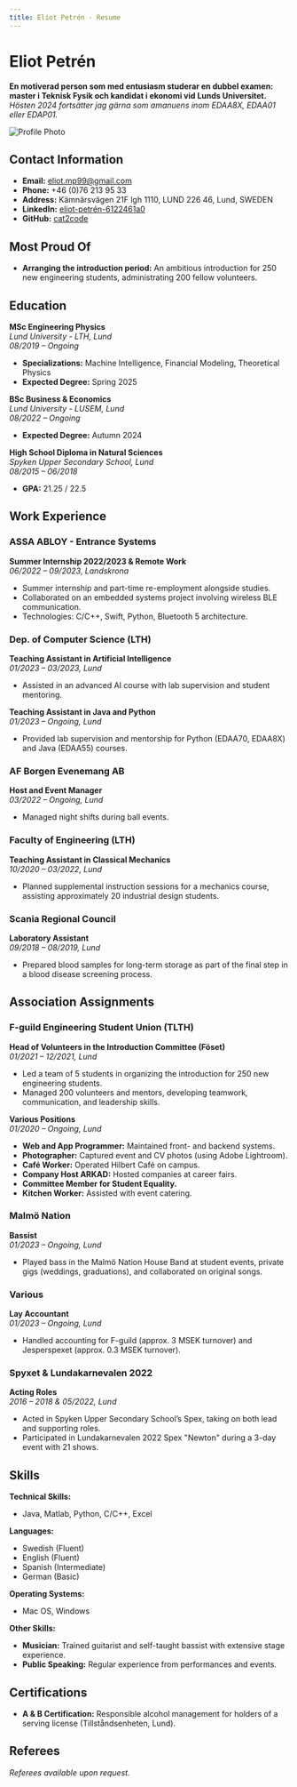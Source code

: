 ```yaml
---
title: Eliot Petrén - Resume
---
```


# Eliot Petrén

**En motiverad person som med entusiasm studerar en dubbel examen: master i Teknisk Fysik och kandidat i ekonomi vid Lunds Universitet.**  
_Hösten 2024 fortsätter jag gärna som amanuens inom EDAA8X, EDAA01 eller EDAP01._

![Profile Photo](cv_Eliot_overleaf.png)

## Contact Information
- **Email:** [eliot.mp99@gmail.com](mailto:eliot.mp99@gmail.com)
- **Phone:** +46 (0)76 213 95 33
- **Address:** Kämnärsvägen 21F lgh 1110, LUND 226 46, Lund, SWEDEN
- **LinkedIn:** [eliot-petrén-6122461a0](https://linkedin.com/in/eliot-petr%C3%A9n-6122461a0)
- **GitHub:** [cat2code](https://github.com/cat2code)

## Most Proud Of
- **Arranging the introduction period:** An ambitious introduction for 250 new engineering students, administrating 200 fellow volunteers.

## Education

**MSc Engineering Physics**  
*Lund University - LTH, Lund*  
_08/2019 – Ongoing_  
- **Specializations:** Machine Intelligence, Financial Modeling, Theoretical Physics  
- **Expected Degree:** Spring 2025

**BSc Business & Economics**  
*Lund University - LUSEM, Lund*  
_08/2022 – Ongoing_  
- **Expected Degree:** Autumn 2024

**High School Diploma in Natural Sciences**  
*Spyken Upper Secondary School, Lund*  
_08/2015 – 06/2018_  
- **GPA:** 21.25 / 22.5

## Work Experience

### ASSA ABLOY - Entrance Systems
**Summer Internship 2022/2023 & Remote Work**  
_06/2022 – 09/2023, Landskrona_  
- Summer internship and part-time re-employment alongside studies.
- Collaborated on an embedded systems project involving wireless BLE communication.
- Technologies: C/C++, Swift, Python, Bluetooth 5 architecture.

### Dep. of Computer Science (LTH)
**Teaching Assistant in Artificial Intelligence**  
_01/2023 – 03/2023, Lund_  
- Assisted in an advanced AI course with lab supervision and student mentoring.

**Teaching Assistant in Java and Python**  
_01/2023 – Ongoing, Lund_  
- Provided lab supervision and mentorship for Python (EDAA70, EDAA8X) and Java (EDAA55) courses.

### AF Borgen Evenemang AB
**Host and Event Manager**  
_03/2022 – Ongoing, Lund_  
- Managed night shifts during ball events.

### Faculty of Engineering (LTH)
**Teaching Assistant in Classical Mechanics**  
_10/2020 – 03/2022, Lund_  
- Planned supplemental instruction sessions for a mechanics course, assisting approximately 20 industrial design students.

### Scania Regional Council
**Laboratory Assistant**  
_09/2018 – 08/2019, Lund_  
- Prepared blood samples for long-term storage as part of the final step in a blood disease screening process.

## Association Assignments

### F-guild Engineering Student Union (TLTH)
**Head of Volunteers in the Introduction Committee (Föset)**  
_01/2021 – 12/2021, Lund_  
- Led a team of 5 students in organizing the introduction for 250 new engineering students.
- Managed 200 volunteers and mentors, developing teamwork, communication, and leadership skills.

**Various Positions**  
_01/2020 – Ongoing, Lund_  
- **Web and App Programmer:** Maintained front- and backend systems.  
- **Photographer:** Captured event and CV photos (using Adobe Lightroom).  
- **Café Worker:** Operated Hilbert Café on campus.  
- **Company Host ARKAD:** Hosted companies at career fairs.  
- **Committee Member for Student Equality.**  
- **Kitchen Worker:** Assisted with event catering.

### Malmö Nation
**Bassist**  
_01/2023 – Ongoing, Lund_  
- Played bass in the Malmö Nation House Band at student events, private gigs (weddings, graduations), and collaborated on original songs.

### Various
**Lay Accountant**  
_01/2023 – Ongoing, Lund_  
- Handled accounting for F-guild (approx. 3 MSEK turnover) and Jesperspexet (approx. 0.3 MSEK turnover).

### Spyxet & Lundakarnevalen 2022
**Acting Roles**  
_2016 – 2018 & 05/2022, Lund_  
- Acted in Spyken Upper Secondary School’s Spex, taking on both lead and supporting roles.
- Participated in Lundakarnevalen 2022 Spex "Newton" during a 3-day event with 21 shows.

## Skills

**Technical Skills:**  
- Java, Matlab, Python, C/C++, Excel

**Languages:**  
- Swedish (Fluent)  
- English (Fluent)  
- Spanish (Intermediate)  
- German (Basic)

**Operating Systems:**  
- Mac OS, Windows

**Other Skills:**  
- **Musician:** Trained guitarist and self-taught bassist with extensive stage experience.
- **Public Speaking:** Regular experience from performances and events.

## Certifications
- **A & B Certification:** Responsible alcohol management for holders of a serving license (Tillståndsenheten, Lund).

## Referees
_Referees available upon request._

